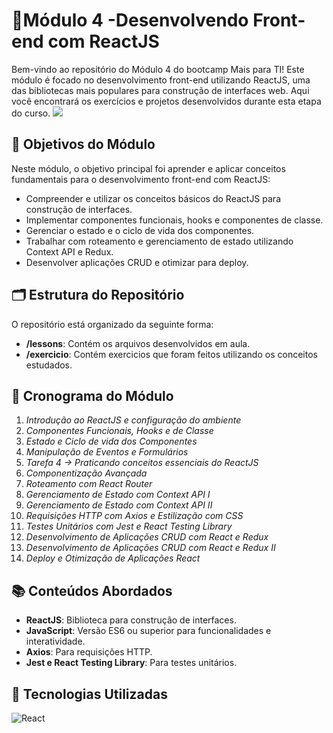# 🎯Módulo 4 -Desenvolvendo Front-end com ReactJS

Bem-vindo ao repositório do Módulo 4 do bootcamp Mais para TI! Este módulo é focado no desenvolvimento front-end utilizando ReactJS, uma das bibliotecas mais populares para construção de interfaces web. Aqui você encontrará os exercícios e projetos desenvolvidos durante esta etapa do curso.
<img src='https://encurtador.com.br/iDN7e'>

## 🚀 Objetivos do Módulo

Neste módulo, o objetivo principal foi aprender e aplicar conceitos fundamentais para o desenvolvimento front-end com ReactJS:

- Compreender e utilizar os conceitos básicos do ReactJS para construção de interfaces.
- Implementar componentes funcionais, hooks e componentes de classe.
- Gerenciar o estado e o ciclo de vida dos componentes.
- Trabalhar com roteamento e gerenciamento de estado utilizando Context API e Redux.
- Desenvolver aplicações CRUD e otimizar para deploy.

## 🗂 Estrutura do Repositório

O repositório está organizado da seguinte forma:

- **/lessons**: Contém os arquivos desenvolvidos em aula.
- **/exercicio**: Contém exercicios que foram feitos utilizando os conceitos estudados.

## 📅 Cronograma do Módulo
1. *Introdução ao ReactJS e configuração do ambiente*
2. *Componentes Funcionais, Hooks e de Classe*
3. *Estado e Ciclo de vida dos Componentes*
4. *Manipulação de Eventos e Formulários*
5. *Tarefa 4 → Praticando conceitos essenciais do ReactJS*
6. *Componentização Avançada*
7. *Roteamento com React Router*
8. *Gerenciamento de Estado com Context API I*
9. *Gerenciamento de Estado com Context API II*
10. *Requisições HTTP com Axios e Estilização com CSS*
11. *Testes Unitários com Jest e React Testing Library*
12. *Desenvolvimento de Aplicações CRUD com React e Redux*
13. *Desenvolvimento de Aplicações CRUD com React e Redux II*
14. *Deploy e Otimização de Aplicações React*

## 📚 Conteúdos Abordados
- **ReactJS**: Biblioteca para construção de interfaces.
- **JavaScript**: Versão ES6 ou superior para funcionalidades e interatividade.
- **Axios**: Para requisições HTTP.
- **Jest e React Testing Library**: Para testes unitários.

## 🔧 Tecnologias Utilizadas
![React](https://img.shields.io/badge/react-%2320232a.svg?style=for-the-badge&logo=react&logoColor=%2361DAFB)&nbsp;
